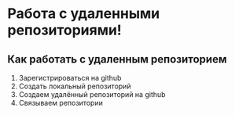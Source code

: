 # Работа с удаленными репозиториями!

## Как работать с удаленным репозиторием

1. Зарегистрироваться на github
2. Создать локальный репозиторий
3. Создаем удалённый репозиторий на github
4. Связываем репозитории

